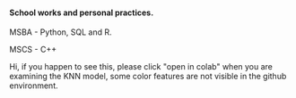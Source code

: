 #### School works and personal practices.

MSBA - Python, SQL and R.

MSCS - C++

Hi, if you happen to see this, please click "open in colab" when you are examining the KNN model, some color features are not visible in the github environment.

